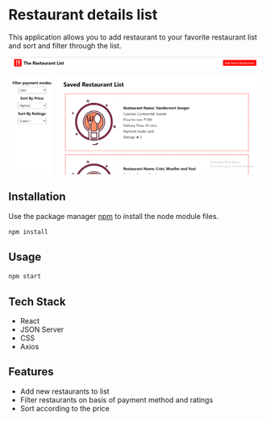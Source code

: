 # Restaurant details list

This application allows you to add restaurant to your favorite restaurant list and sort and filter through the list.

<img src="https://github.com/Jasmine-Shaikh/restaurant-details-list/blob/master/Restaurant%20List%20%20Managing%20React%20App.PNG"/>

## Installation

Use the package manager [npm](https://docs.npmjs.com/cli/v6/commands/npm-install) to install the node module files.

```bash
npm install
```

## Usage

```python
npm start
```


## Tech Stack
- React
- JSON Server
- CSS
- Axios

## Features
- Add new restaurants to list
- Filter restaurants on basis of payment method and ratings
- Sort according to the price

